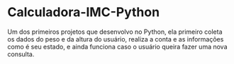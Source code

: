 # Calculadora-IMC-Python
Um dos primeiros projetos que desenvolvo no Python, ela primeiro coleta os dados do peso e da altura do usuário, realiza a conta e as informações como é seu estado, e ainda funciona caso o usuário queira fazer uma nova consulta.
